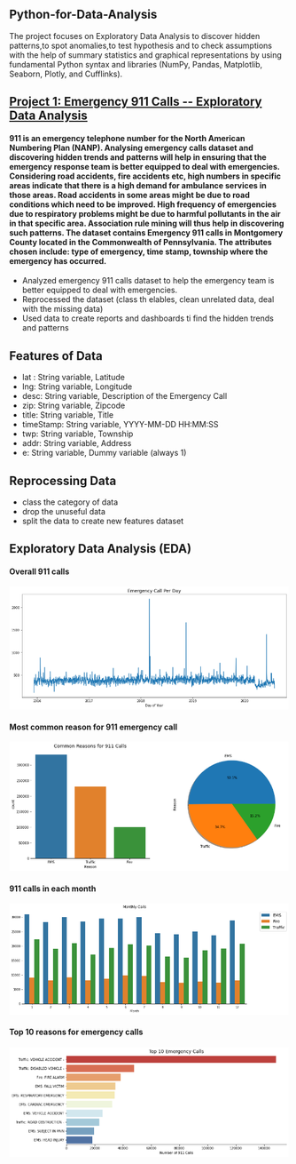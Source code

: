 ## Python-for-Data-Analysis
The project focuses on Exploratory Data Analysis to discover hidden patterns,to spot anomalies,to test hypothesis and to check assumptions with the help of summary statistics and graphical representations by using fundamental Python syntax and libraries (NumPy, Pandas, Matplotlib, Seaborn, Plotly, and Cufflinks).


## [Project 1: Emergency 911 Calls -- Exploratory Data Analysis](http://localhost:8888/nbconvert/html/GitHub/Python%20Data%20Analysis/911%20Emergency%20Calls/Emergency%20911%20Calls%20--%20Exploratory%20Data%20Analysis%20Project%20.ipynb?download=false)
#### 911 is an emergency telephone number for the North American Numbering Plan (NANP). Analysing emergency calls dataset and discovering hidden trends and patterns will help in ensuring that the emergency response team is better equipped to deal with emergencies. Considering road accidents, fire accidents etc, high numbers in specific areas indicate that there is a high demand for ambulance services in those areas. Road accidents in some areas might be due to road conditions which need to be improved. High frequency of emergencies due to respiratory problems might be due to harmful pollutants in the air in that specific area. Association rule mining will thus help in discovering such patterns. The dataset contains Emergency 911 calls in Montgomery County located in the Commonwealth of Pennsylvania. The attributes chosen include: type of emergency, time stamp, township where the emergency has occurred.

* Analyzed emergency 911 calls dataset to help the emergency team is better equipped to deal with emergencies.
* Reprocessed the dataset (class th elables, clean unrelated data, deal with the missing data)
* Used data to create reports and dashboards ti find the hidden trends and patterns

## Features of Data
* lat : String variable, Latitude
* lng: String variable, Longitude
* desc: String variable, Description of the Emergency Call
* zip: String variable, Zipcode
* title: String variable, Title
* timeStamp: String variable, YYYY-MM-DD HH:MM:SS
* twp: String variable, Township
* addr: String variable, Address
* e: String variable, Dummy variable (always 1)


## Reprocessing Data
* class the category of data
* drop the unuseful data
* split the data to create new features dataset


## Exploratory Data Analysis (EDA)


#### Overall 911 calls
![](/output_58_0.png)

#### Most common reason for 911 emergency call
![](/output_45_0.png)

#### 911 calls in each month
![](/output_50_0.png)


#### Top 10 reasons for emergency calls
![](/output_55_0.png)



